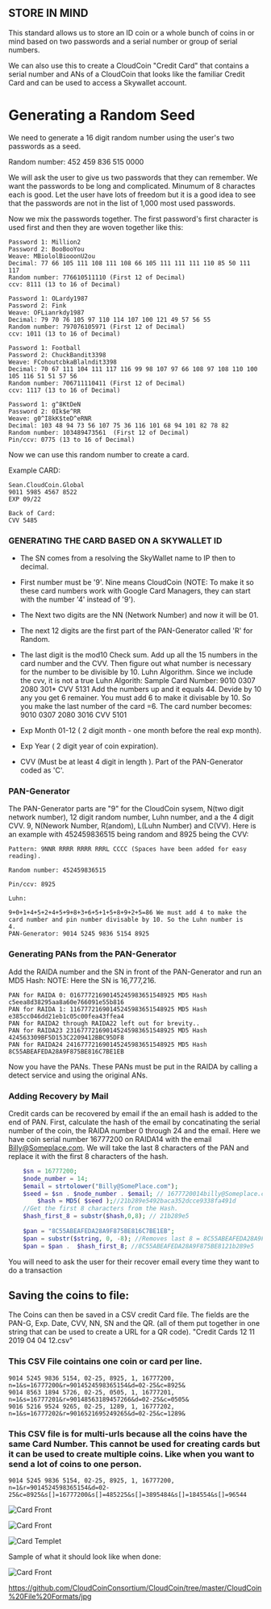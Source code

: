 
## STORE IN MIND

This standard allows us to store an ID coin or a whole bunch of coins in or mind based on two passwords and a serial number or group of serial numbers. 

We can also use this to create a CloudCoin "Credit Card" that contains a serial number and ANs of
a CloudCoin that looks like the familiar Credit Card and can be used to access a Skywallet account. 

# Generating a Random Seed

We need to generate a 16 digit random number using the user's two passwords as a seed. 

Random number: 452 459 836 515 0000

We will ask the user to give us two passwords that they can remember. We want the passwords to be long and complicated. Minumum of 8 charactes each is good. Let the user have lots of freedom but it is a good idea to see that the passwords are not in the list of 1,000 most used passwords. 

Now we mix the passwords together. The first password's first character is used first and then they are woven together like this: 


```
Password 1: Million2
Password 2: BooBooYou
Weave: MBiololBiooonU2ou
Decimal: 77 66 105 111 108 111 108 66 105 111 111 111 110 85 50 111 117
Random number: 776610511110 (First 12 of Decimal)
ccv: 8111 (13 to 16 of Decimal)

Password 1: OLardy1987
Password 2: Fink
Weave: OFLianrkdy1987
Decimal: 79 70 76 105 97 110 114 107 100 121 49 57 56 55
Random number: 797076105971 (First 12 of Decimal)
ccv: 1011 (13 to 16 of Decimal)

Password 1: Football
Password 2: ChuckBandit3398
Weave: FCohoutcbkaBlalndit3398
Decimal: 70 67 111 104 111 117 116 99 98 107 97 66 108 97 108 110 100 105 116 51 51 57 56
Random number: 706711110411 (First 12 of Decimal)
ccv: 1117 (13 to 16 of Decimal)

Password 1: g^8KtDeN
Password 2: 0Ik$e^RR
Weave: g0^I8kK$teD^eRNR
Decimal: 103 48 94 73 56 107 75 36 116 101 68 94 101 82 78 82
Random number: 103489473561  (First 12 of Decimal)
Pin/ccv: 0775 (13 to 16 of Decimal)
```

Now we can use this random number to create a card. 

Example CARD:
```
Sean.CloudCoin.Global
9011 5985 4567 8522
EXP 09/22

Back of Card:
CVV 5485

```




### GENERATING THE CARD BASED ON A SKYWALLET ID

* The SN comes from a resolving the SkyWallet name to IP then to decimal. 

* First number must be '9'. Nine means CloudCoin (NOTE: To make it so these card numbers work with Google Card Managers, they can start with the number '4' instead of '9'). 

* The Next two digits are the NN (Network Number) and now it will be 01. 

* The next 12 digits are the first part of the PAN-Generator called 'R' for Random. 

* The last digit is the mod10 Check sum. Add up all the 15 numbers in the card number and the CVV. Then figure out what number is necessary for the number to be divisible by 10. Luhn Algorithm. Since we include the cvv, it is not a true Luhn Algorith:
Sample Card Number: 9010 0307 2080 301*  CVV 5131
Add the numbers up and it equals 44. Devide by 10 any you get 6 remainer. You must add 6 to make it divisable by 10. So you make the last number of the card =6. The card number becomes: 9010 0307 2080 3016 CVV 5101

* Exp Month 01-12 ( 2 digit month - one month before the real exp month).

* Exp Year ( 2 digit year of coin expiration).

* CVV (Must be at least 4 digit in length ). Part of the PAN-Generator coded as 'C'. 

### PAN-Generator 
The PAN-Generator parts are "9" for the CloudCoin sysem, N(two digit network number), 12 digit random number, Luhn number, and a the 4 digit CVV. 9, N(Nework Number, R(andom), L(Luhn Number) and C(VV). 
Here is an example with 452459836515 being random and 8925 being the CVV:
```
Pattern: 9NNR RRRR RRRR RRRL CCCC (Spaces have been added for easy reading).

Random number: 452459836515 

Pin/ccv: 8925

Luhn:

9+0+1+4+5+2+4+5+9+8+3+6+5+1+5+8+9+2+5=86 We must add 4 to make the card number and pin number divisable by 10. So the Luhn number is 
4. 
PAN-Generator: 9014 5245 9836 5154 8925
```
### Generating PANs from the PAN-Generator
Add the RAIDA number and the SN in front of the PAN-Generator and run an MD5 Hash:
NOTE: Here the SN is 16,777,216.
```
PAN for RAIDA 0: 01677721690145245983651548925 MD5 Hash c5eea8d38295aa8a60e766091e55b816
PAN for RAIDA 1: 11677721690145245983651548925 MD5 Hash e385cc046dd21eb1c05c00fea43ffea4
PAN for RAIDA2 through RAIDA22 left out for brevity..
PAN for RAIDA23 231677721690145245983651548925 MD5 Hash 424563309BF5D153C2209412BBC95DF8
PAN for RAIDA24 241677721690145245983651548925 MD5 Hash  8C55ABEAFEDA28A9F875BE816C7BE1EB
```
Now you have the PANs. These PANs must be put in the RAIDA by calling a detect service and using the original ANs. 

### Adding Recovery by Mail
Credit cards can be recovered by email if the an email hash is added to the end of PAN. 
First, calculate the hash of the email by concatinating the serial number of the coin, the RAIDA number 0 through 24 and the email. 
Here we have coin serial number 16777200 on RAIDA14 with the email Billy@Someplace.com. 
We will take the last 8 characters of the PAN and replace it with the first 8 characters of the hash. 
```php
    $sn = 16777200;
    $node_number = 14;
    $email = strtolower("Billy@SomePlace.com");
    $seed = $sn . $node_number . $email; // 1677720014billy@Someplace.com
		$hash = MD5( $seed );//21b289e5492baca352dcce9338fa491d
    //Get the first 8 characters from the Hash. 
    $hash_first_8 = substr($hash,0,8); // 21b289e5
    
    $pan = "8C55ABEAFEDA28A9F875BE816C7BE1EB";
    $pan = substr($string, 0, -8); //Removes last 8 = 8C55ABEAFEDA28A9F875BE81
    $pan = $pan .  $hash_first_8; //8C55ABEAFEDA28A9F875BE8121b289e5
```
You will need to ask the user for their recover email every time they want to do a transaction


## Saving the coins to file:
The Coins can then be saved in a CSV credit Card file. The fields are the PAN-G, Exp. Date, CVV, NN, SN and the QR. (all of them put together in one string that can be used to create a URL for a QR code).
"Credit Cards 12 11 2019 04 04 12.csv"


### This CSV File cointains one coin or card per line.
```
9014 5245 9836 5154, 02-25, 8925, 1, 16777200, n=1&s=16777200&r=9014524598365154&d=02-25&c=8925& 
9014 8563 1894 5726, 02-25, 0505, 1, 16777201, n=1&s=16777201&r=90148563189457266&d=02-25&c=0505& 
9016 5216 9524 9265, 02-25, 1289, 1, 16777202, n=1&s=16777202&r=9016521695249265&d=02-25&c=1289& 
```

### This CSV file is for multi-urls because all the coins have the same Card Number. This cannot be used for creating cards but it can be used to create multiple coins. Like when you want to send a lot of coins to one person. 

```
9014 5245 9836 5154, 02-25, 8925, 1, 16777200, n=1&r=9014524598365154&d=02-25&c=8925&s[]=16777200&s[]=485225&s[]=3895484&s[]=184554&s[]=96544

```


![Card Front](card-front.png)


![Card Front](card-back.png)

![Card Templet](card.png)


Sample of what it should look like when done: 

![Card Front](card.jpg)

https://github.com/CloudCoinConsortium/CloudCoin/tree/master/CloudCoin%20File%20Formats/jpg






